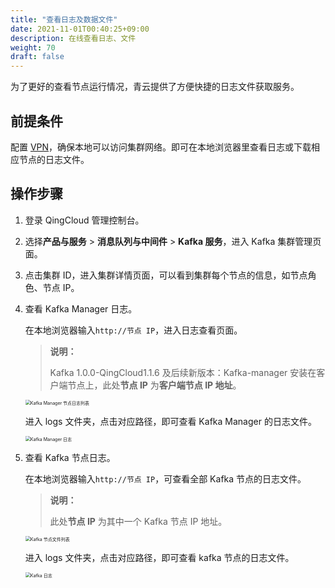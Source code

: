 ```yaml
---
title: "查看日志及数据文件"
date: 2021-11-01T00:40:25+09:00
description: 在线查看日志、文件
weight: 70
draft: false
---
```


为了更好的查看节点运行情况，青云提供了方便快捷的日志文件获取服务。

## 前提条件

配置 [VPN](/network/vpc/manual/vpn/)，确保本地可以访问集群网络。即可在本地浏览器里查看日志或下载相应节点的日志文件。

## 操作步骤

1. 登录 QingCloud 管理控制台。
2. 选择**产品与服务** > **消息队列与中间件** > **Kafka 服务**，进入 Kafka 集群管理页面。
3. 点击集群 ID，进入集群详情页面，可以看到集群每个节点的信息，如节点角色、节点 IP。
4. 查看 Kafka Manager 日志。
 
   在本地浏览器输入`http://节点 IP`，进入日志查看页面。

   > **说明：**  
   > 
   > Kafka 1.0.0-QingCloud1.1.6 及后续新版本：Kafka-manager 安装在客户端节点上，此处**节点 IP** 为**客户端节点 IP 地址**。

   <img src="../../_images/file_viewer_1.png" alt="Kafka Manager 节点日志列表" style="zoom:50%;" /> 

   进入 logs 文件夹，点击对应路径，即可查看 Kafka Manager 的日志文件。 

   <img src="../../_images/kafka_manager_log.png" alt="Kafka Manager 日志" style="zoom:50%;" />

5. 查看 Kafka 节点日志。

   在本地浏览器输入`http://节点 IP`，可查看全部 Kafka 节点的日志文件。
  
   > **说明：**  
   > 
   > 此处**节点 IP** 为其中一个 Kafka 节点 IP 地址。
   
   <img src="../../_images/file_viewer_2.png" alt="Kafka 节点文件列表" style="zoom:50%;" />  

   进入 logs 文件夹，点击对应路径，即可查看 kafka 节点的日志文件。

   <img src="../../_images/kafka_log.png" alt="Kafka 日志" style="zoom:50%;" />  